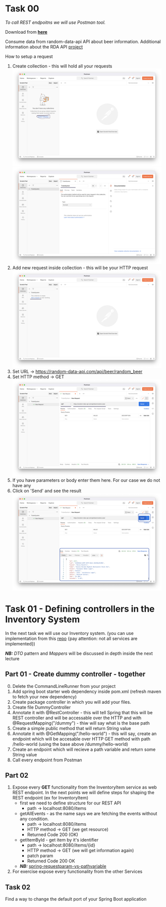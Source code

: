 # Task 00
*To call REST endpoitns we will use Postman tool.*

Download from **[here](https://www.postman.com/downloads/)**

Consume data from random-data-api API about beer information.
Additional information about the RDA API [project](https://random-data-api.com/documentation)

How to setup a request
1. Create collection - this will hold all your requests
   ![](https://github.com/GeorgiMinkov/web-development-with-Java/blob/main/week06/images/collection.png)
   ![](https://github.com/GeorgiMinkov/web-development-with-Java/blob/main/week06/images/collection_name.png)
2. Add new request inside collection - this will be your HTTP request
   ![](https://github.com/GeorgiMinkov/web-development-with-Java/blob/main/week06/images/add_request.png)
3. Set URL -> https://random-data-api.com/api/beer/random_beer
4. Set HTTP method -> GET
   ![](https://github.com/GeorgiMinkov/web-development-with-Java/blob/main/week06/images/request_method_url.png)
5. If you have parameters or body enter them here. For our case we do not have any
6. Click on 'Send' and see the result
   ![](https://github.com/GeorgiMinkov/web-development-with-Java/blob/main/week06/images/result.png)

# Task 01 - Defining controllers in the Inventory System
In the next task we will use our Inventory system. (you can use implementation from this [repo](https://github.com/dreamix-fmi-course-2025/web-development-with-java/blob/main/lab-project) {pay attention: not all services are implemented})

***NB:*** *DTO* pattern and *Mappers* will be discussed in depth inside the next lecture

## Part 01 - Create dummy controller - together
0. Delete the CommandLineRunner from your project
1. Add spring boot starter web dependency inside pom.xml (refresh maven to fetch your new dependency)
2. Create package controller in which you will add your files.
3. Create file DummyController
4. Annotate it with @RestController - this will tell Spring that this will be REST controller and will be accessable over the HTTP and with @RequestMapping("/dummy") - thiw will say what is the base path
5. Create a simple public method that will return String value
6. Annotate it with @GetMapping("/hello-world") - this will say, create an endpoint which will be accesable over HTTP GET method with path /hello-world (using the base above /dummy/hello-world)
7. Create an endpoint which will recieve a path variable and return some String value
8. Call every endpoint from Postman

## Part 02
1. Expose every **GET** functionality from the InventoryItem service as web REST endpoint.
   In the next points we will define steps for shaping the REST endpoint (ex for InventoryItem)
    - first we need to define structure for our REST API
        - path -> localhost:8080/items
    - getAllEvents - as the name says we are fetching the events without any condition.
        - path -> localhost:8080/items
        - HTTP method -> GET (we get resource)
        - Returned Code 200 (OK)
    - getItemById - get item by it's identifier
        - path -> localhost:8080/items/{id}
        - HTTP method -> GET (we will get information again)
        - patch param
        - Returned Code 200 OK
    - ***NB:*** [spring-requestparam-vs-pathvariable](https://www.baeldung.com/spring-requestparam-vs-pathvariable)
2. For exercise expose every functionality from the other Services

## Task 02
Find a way to change the default port of your Spring Boot application
